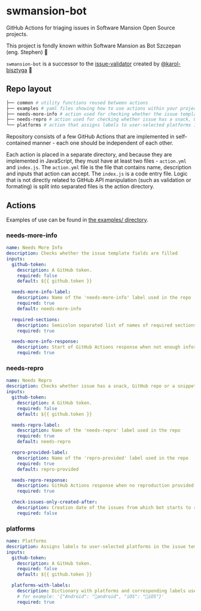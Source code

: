 # swmansion-bot

GitHub Actions for triaging issues in Software Mansion Open Source projects.

This project is fondly known within Software Mansion as Bot Szczepan (eng. Stephen) 🤖

`swmansion-bot` is a successor to the [issue-validator](https://github.com/karol-bisztyga/issue-validator) created by [@karol-bisztyga](https://github.com/karol-bisztyga) 🙌

## Repo layout

```bash
├── common # utility functions reused between actions
├── examples # yaml files showing how to use actions within your project
├── needs-more-info # action used for checking whether the issue template fields are filled
├── needs-repro # action used for checking whether issue has a snack, GitHub repo or a snippet of code
└── platforms # action that assigns labels to user-selected platforms in the issue template
```

Repository consists of a few GitHub Actions that are implemented in self-contained manner - each one should be independent of each other.

Each action is placed in a separate directory, and because they are implemented in JavaScript, they must have at least two files - `action.yml` and `index.js`. The `action.yml` file is the file that contains name, description and inputs that action can accept. The `index.js` is a code entry file. Logic that is not directly related to GitHub API manipulation (such as validation or formating) is split into separated files is the action directory.

## Actions

Examples of use can be found in [the examples/ directory](./examples/README.md).

### needs-more-info

```yml
name: Needs More Info
description: Checks whether the issue template fields are filled
inputs:
  github-token:
    description: A GitHub token.
    required: false
    default: ${{ github.token }}

  needs-more-info-label:
    description: Name of the 'needs-more-info' label used in the repo
    required: true
    default: needs-more-info

  required-sections:
    description: Semicolon separated list of names of required sections eg. 'Description;Reproduction;Platform'
    required: true

  needs-more-info-response:
    description: Start of GitHub Actions response when not enough information is provided
    required: true
```

### needs-repro

```yml
name: Needs Repro
description: Checks whether issue has a snack, GitHub repo or a snippet of code
inputs:
  github-token:
    description: A GitHub token.
    required: false
    default: ${{ github.token }}

  needs-repro-label:
    description: Name of the 'needs-repro' label used in the repo
    required: true
    default: needs-repro

  repro-provided-label:
    description: Name of the 'repro-provided' label used in the repo
    required: true
    default: repro-provided

  needs-repro-response:
    description: GitHub Actions response when no reproduction provided
    required: true

  check-issues-only-created-after:
    description: Creation date of the issues from which bot starts to reply when comment is added/edited/deleted. Date with format - YYYY-MM-DD
    required: false
```

### platforms

```yml
name: Platforms
description: Assigns labels to user-selected platforms in the issue template
inputs:
  github-token:
    description: A GitHub token.
    required: false
    default: ${{ github.token }}

  platforms-with-labels:
    description: Dictionary with platforms and corresponding labels used in the repo
    # for example: '{"Android": "🤖android", "iOS": "🍎iOS"}'
    required: true
```
